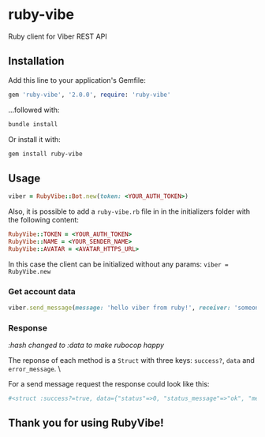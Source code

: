 # ruby-vibe
Ruby client for Viber REST API


## Installation
Add this line to your application's Gemfile:

```ruby
gem 'ruby-vibe', '2.0.0', require: 'ruby-vibe'
```

...followed with:
```bash
bundle install
```

Or install it with:
```bash
gem install ruby-vibe
```

## Usage
```ruby
viber = RubyVibe::Bot.new(token: <YOUR_AUTH_TOKEN>)
```

Also, it is possible to add a `ruby-vibe.rb` file in in the initializers folder with the following content:

```ruby
RubyVibe::TOKEN = <YOUR_AUTH_TOKEN>
RubyVibe::NAME = <YOUR_SENDER_NAME>
RubyVibe::AVATAR = <AVATAR_HTTPS_URL>
```

In this case the client can be initialized without any params: `viber = RubyVibe.new`

### Get account data
```ruby
viber.send_message(message: 'hello viber from ruby!', receiver: 'someone')
```

### Response
_:hash changed to :data to make rubocop happy_  

The reponse of each method is a `Struct` with three keys: `success?`, `data` and `error_message`. \

For a send message request the response could look like this:  

```ruby
#<struct :success?=true, data={"status"=>0, "status_message"=>"ok", "message_token"=>5595771666503728439, "chat_hostname"=>"SN-CHAT-16_"}, error_message=nil> 
```

## Thank you for using RubyVibe!


